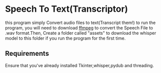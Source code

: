 
# Speech To Text(Transcriptor)

this program simply Convert audio files to text(Transcript them!)
to run the program, you will need to download [ffmpeg](https://ffmpeg.org/download.html) to convert the Speech File to .wav format.Then, Create a folder called "assets" to download the whisper model to this folder if you run the program for the first time.



## Requirements
Ensure that you've already installed Tkinter,whisper,pydub and threading.
